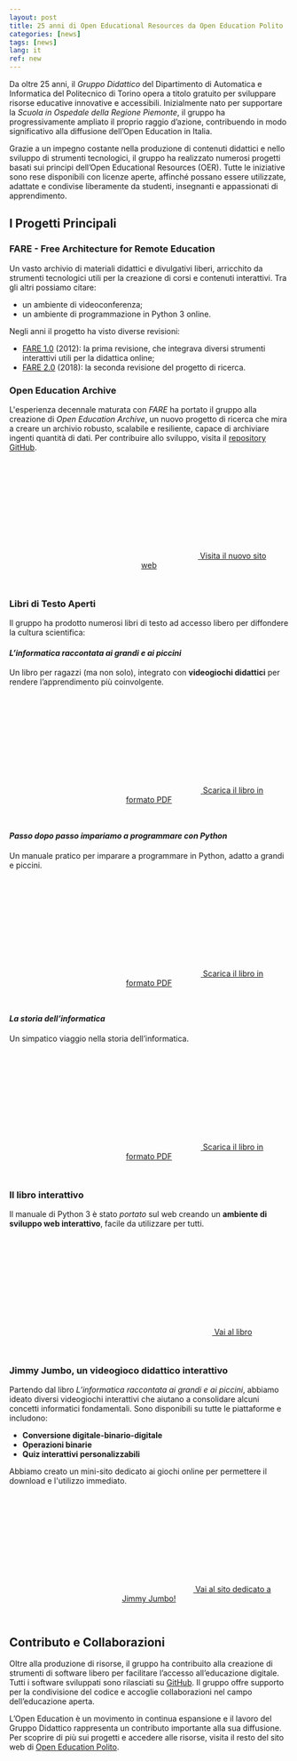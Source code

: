 ```yaml
---
layout: post
title: 25 anni di Open Educational Resources da Open Education Polito 
categories: [news]
tags: [news]
lang: it
ref: new
---
```


Da oltre 25 anni, il *Gruppo Didattico* del Dipartimento di Automatica
e Informatica del Politecnico di Torino opera a titolo gratuito per sviluppare
risorse educative innovative e accessibili. Inizialmente nato per
supportare la *Scuola in Ospedale della Regione Piemonte*, il gruppo ha
progressivamente ampliato il proprio raggio d’azione, contribuendo in modo
significativo alla diffusione dell’Open Education in Italia.

Grazie a un impegno costante nella produzione di contenuti didattici e nello
sviluppo di strumenti tecnologici, il gruppo ha realizzato numerosi progetti
basati sui principi dell’Open Educational Resources (OER). Tutte le iniziative
sono rese disponibili con licenze aperte, affinché possano essere utilizzate,
adattate e condivise liberamente da studenti, insegnanti e appassionati di
apprendimento.

## I Progetti Principali

### **FARE - Free Architecture for Remote Education** 

Un vasto archivio di materiali didattici e divulgativi liberi, arricchito da
strumenti tecnologici utili per la creazione di corsi e contenuti interattivi. Tra gli altri possiamo citare:

* un ambiente di videoconferenza;
* un ambiente di programmazione in Python 3 online.

Negli anni il progetto ha visto diverse revisioni:

* [FARE 1.0](https://fare.polito.it) (2012): la prima revisione, che integrava diversi strumenti interattivi utili per la didattica online;
* [FARE 2.0](https://testfare.polito.it) (2018): la seconda revisione del progetto di ricerca.


### **Open Education Archive** 

L'esperienza decennale maturata con *FARE* ha portato il gruppo alla creazione di *Open Education Archive*,
un nuovo progetto di ricerca che mira a creare un archivio robusto, scalabile
e resiliente, capace di archiviare ingenti quantità di dati. 
Per contribuire allo sviluppo, visita il [repository GitHub](https://github.com/open-education-polito/openeduarchive).


<div style="text-align: center; padding: 2em;">
<a class="btn btn-success btn-lg btn-icon"
href="https://openeduarchive.polito.it">
<span class="rounded-icon">
<svg class="icon icon-success">
<use xlink:href="../../assets/bootstrap-italia/dist/svg/sprite.svg#it-arrow-right"></use>
</svg>
</span>
<span>Visita il nuovo sito web</span>
</a>
</div>

### **Libri di Testo Aperti** 

Il gruppo ha prodotto numerosi libri di testo ad
accesso libero per diffondere la cultura scientifica:

#### *L’informatica raccontata ai grandi e ai piccini* 

Un libro per ragazzi (ma non solo), integrato con **videogiochi
didattici** per rendere l’apprendimento più coinvolgente.

<div style="text-align: center; padding: 2em;">
<a class="btn btn-success btn-lg btn-icon"
href="../assets/repo/libro_informatica_grandi_piccini.pdf">
<span class="rounded-icon">
<svg class="icon icon-success">
<use xlink:href="../../assets/bootstrap-italia/dist/svg/sprite.svg#it-arrow-right"></use>
</svg>
</span>
<span>Scarica il libro in formato PDF</span>
</a>
</div>


#### *Passo dopo passo impariamo a programmare con Python* 

Un manuale pratico per imparare a programmare in Python, adatto a grandi
e piccini.

<div style="text-align: center; padding: 2em;">
<a class="btn btn-success btn-lg btn-icon"
href="../assets/repo/libro_python_3.pdf">
<span class="rounded-icon">
<svg class="icon icon-success">
<use xlink:href="../../assets/bootstrap-italia/dist/svg/sprite.svg#it-arrow-right"></use>
</svg>
</span>
<span>Scarica il libro in formato PDF</span>
</a>
</div>


#### *La storia dell’informatica* 

Un simpatico viaggio nella storia dell’informatica.

<div style="text-align: center; padding: 2em;">
<a class="btn btn-success btn-lg btn-icon"
href="../assets/repo/libro_storia_completo.pdf">
<span class="rounded-icon">
<svg class="icon icon-success">
<use xlink:href="../../assets/bootstrap-italia/dist/svg/sprite.svg#it-arrow-right"></use>
</svg>
</span>
<span>Scarica il libro in formato PDF</span>
</a>
</div>

### Il libro interattivo

Il manuale di Python 3 è stato *portato* sul web creando un **ambiente di sviluppo web interattivo**, facile da utilizzare per tutti. 

<div style="text-align: center; padding: 2em;">
<a class="btn btn-success btn-lg btn-icon"
href="https://openeducation.polito.it/libro/">
<span class="rounded-icon">
<svg class="icon icon-success">
<use xlink:href="../../assets/bootstrap-italia/dist/svg/sprite.svg#it-arrow-right"></use>
</svg>
</span>
<span>Vai al libro</span>
</a>
</div>


### **Jimmy Jumbo, un videogioco didattico interattivo** 

Partendo dal libro *L’informatica raccontata ai grandi e ai piccini*, 
abbiamo ideato diversi videogiochi interattivi che aiutano a consolidare alcuni concetti informatici fondamentali.
Sono disponibili su tutte le piattaforme e includono:

- **Conversione digitale-binario-digitale**
- **Operazioni binarie**
- **Quiz interattivi personalizzabili**

Abbiamo creato un mini-sito dedicato ai giochi online per permettere il
download e l'utilizzo immediato.

<div style="text-align: center; padding: 2em;">
<a class="btn btn-success btn-lg btn-icon"
href="https://fare.polito.it/gioco/">
<span class="rounded-icon">
<svg class="icon icon-success">
<use xlink:href="../../assets/bootstrap-italia/dist/svg/sprite.svg#it-arrow-right"></use>
</svg>
</span>
<span>Vai al sito dedicato a Jimmy Jumbo!</span>
</a>
</div>


## Contributo e Collaborazioni 

Oltre alla produzione di risorse, il gruppo ha contribuito alla creazione di
strumenti di software libero per facilitare l’accesso all’educazione
digitale. Tutti i software sviluppati sono rilasciati su 
[GitHub](https://github.com/open-education-polito). Il gruppo offre supporto per la condivisione del codice e accoglie collaborazioni nel campo dell’educazione aperta.

L’Open Education è un movimento in continua espansione e il lavoro del Gruppo
Didattico rappresenta un contributo importante alla sua diffusione. Per
scoprire di più sui progetti e accedere alle risorse, visita il resto del sito web di [Open Education Polito](https://openeducation.polito.it).
